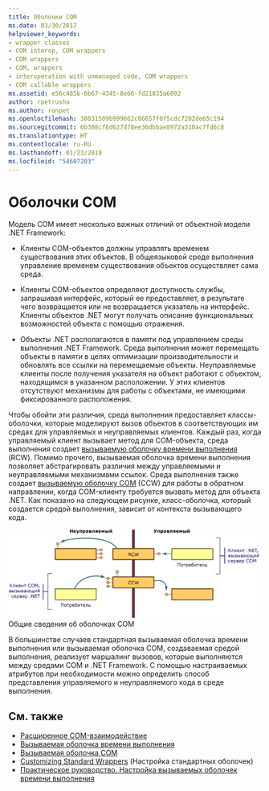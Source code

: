 ```yaml
---
title: Оболочки COM
ms.date: 03/30/2017
helpviewer_keywords:
- wrapper classes
- COM interop, COM wrappers
- COM wrappers
- COM, wrappers
- interoperation with unmanaged code, COM wrappers
- COM callable wrappers
ms.assetid: e56c485b-6b67-4345-8e66-fd21835a6092
author: rpetrusha
ms.author: ronpet
ms.openlocfilehash: 38031509b999662c86657f0f5cdc7202de65c194
ms.sourcegitcommit: 6b308cf6d627d78ee36dbbae8972a310ac7fd6c8
ms.translationtype: HT
ms.contentlocale: ru-RU
ms.lasthandoff: 01/23/2019
ms.locfileid: "54607203"
---
```

# <a name="com-wrappers"></a>Оболочки COM
Модель COM имеет несколько важных отличий от объектной модели .NET Framework:  
  
-   Клиенты COM-объектов должны управлять временем существования этих объектов. В общеязыковой среде выполнения управление временем существования объектов осуществляет сама среда.  
  
-   Клиенты COM-объектов определяют доступность службы, запрашивая интерфейс, который ее предоставляет, в результате чего возвращается или не возвращается указатель на интерфейс. Клиенты объектов .NET могут получать описание функциональных возможностей объекта с помощью отражения.  
  
-   Объекты .NET располагаются в памяти под управлением среды выполнения .NET Framework. Среда выполнения может перемещать объекты в памяти в целях оптимизации производительности и обновлять все ссылки на перемещаемые объекты. Неуправляемые клиенты после получения указателя на объект работают с объектом, находящимся в указанном расположении. У этих клиентов отсутствуют механизмы для работы с объектами, не имеющими фиксированного расположения.  
  
 Чтобы обойти эти различия, среда выполнения предоставляет классы-оболочки, которые моделируют вызов объектов в соответствующих им средах для управляемых и неуправляемых клиентов. Каждый раз, когда управляемый клиент вызывает метод для COM-объекта, среда выполнения создает [вызываемую оболочку времени выполнения](runtime-callable-wrapper.md) (RCW). Помимо прочего, вызываемая оболочка времени выполнения позволяет абстрагировать различия между управляемыми и неуправляемыми механизмами ссылок. Среда выполнения также создает [вызываемую оболочку COM](com-callable-wrapper.md) (CCW) для работы в обратном направлении, когда COM-клиенту требуется вызвать метод для объекта .NET. Как показано на следующем рисунке, класс-оболочка, который создается средой выполнения, зависит от контекста вызывающего кода.  
  
 ![Общие сведения об оболочках COM](media/bidirectional.gif "bidirectional")  
Общие сведения об оболочках COM  
  
 В большинстве случаев стандартная вызываемая оболочка времени выполнения или вызываемая оболочка COM, создаваемая средой выполнения, реализует маршалинг вызовов, которые выполняются между средами COM и .NET Framework. С помощью настраиваемых атрибутов при необходимости можно определить способ представления управляемого и неуправляемого кода в среде выполнения.  
  
## <a name="see-also"></a>См. также
- [Расширенное COM-взаимодействие](https://docs.microsoft.com/previous-versions/dotnet/netframework-4.0/bd9cdfyx(v=vs.100))
- [Вызываемая оболочка времени выполнения](runtime-callable-wrapper.md)
- [Вызываемая оболочка COM](com-callable-wrapper.md)
- [Customizing Standard Wrappers](https://msdn.microsoft.com/library/c40d089b-6a3c-41b5-a20d-d760c215e49d(v=vs.100)) (Настройка стандартных оболочек)
- [Практическое руководство. Настройка вызываемых оболочек времени выполнения](https://msdn.microsoft.com/library/4a4bb3da-4d60-4517-99f2-78d46a681732(v=vs.100))
